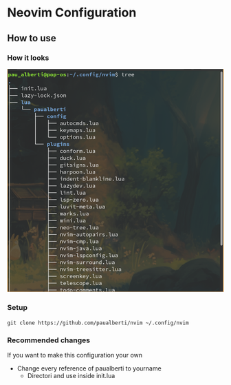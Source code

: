 # Neovim Configuration
## How to use
### How it looks
![Alt text](neovim-config-structure.png)
### Setup
```
git clone https://github.com/paualberti/nvim ~/.config/nvim
```
### Recommended changes
If you want to make this configuration your own
* Change every reference of paualberti to yourname
    - Directori and use inside init.lua
